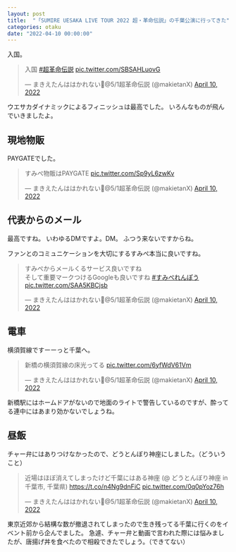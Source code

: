 ```yaml
---
layout: post
title:  "「SUMIRE UESAKA LIVE TOUR 2022 超・革命伝説」の千葉公演に行ってきた"
categories: otaku
date: "2022-04-10 00:00:00"
---
```


入国。

<blockquote class="twitter-tweet tw-align-center"><p lang="ja" dir="ltr">入国 <a href="https://twitter.com/hashtag/%E8%B6%85%E9%9D%A9%E5%91%BD%E4%BC%9D%E8%AA%AC?src=hash&amp;ref_src=twsrc%5Etfw">#超革命伝説</a> <a href="https://t.co/SBSAHLuovG">pic.twitter.com/SBSAHLuovG</a></p>&mdash; まきえたんははかれない🥦@5/1超革命伝説 (@makietanX) <a href="https://twitter.com/makietanX/status/1513037212127928324?ref_src=twsrc%5Etfw">April 10, 2022</a></blockquote> <script async src="https://platform.twitter.com/widgets.js" charset="utf-8"></script>


ウエサカダイナミックによるフィニッシュは最高でした。
いろんなものが飛んでいきましたよ。



## 現地物販

PAYGATEでした。

<blockquote class="twitter-tweet tw-align-center"><p lang="ja" dir="ltr">すみぺ物販はPAYGATE <a href="https://t.co/Sp9yL6zwKv">pic.twitter.com/Sp9yL6zwKv</a></p>&mdash; まきえたんははかれない🥦@5/1超革命伝説 (@makietanX) <a href="https://twitter.com/makietanX/status/1513035750006161414?ref_src=twsrc%5Etfw">April 10, 2022</a></blockquote> <script async src="https://platform.twitter.com/widgets.js" charset="utf-8"></script>

## 代表からのメール

最高ですね。
いわゆるDMですよ。DM。
ふつう来ないですからね。

ファンとのコミュニケーションを大切にするすみぺ本当に良いですね。

<blockquote class="twitter-tweet tw-align-center"><p lang="ja" dir="ltr">すみぺからメールくるサービス良いですね<br>そして重要マークつけるGoogleも良いですね <a href="https://twitter.com/hashtag/%E3%81%99%E3%81%BF%E3%81%BA%E3%82%8C%E3%82%93%E3%81%BD%E3%81%86?src=hash&amp;ref_src=twsrc%5Etfw">#すみぺれんぽう</a> <a href="https://t.co/SAA5KBCjsb">pic.twitter.com/SAA5KBCjsb</a></p>&mdash; まきえたんははかれない🥦@5/1超革命伝説 (@makietanX) <a href="https://twitter.com/makietanX/status/1512991967692877826?ref_src=twsrc%5Etfw">April 10, 2022</a></blockquote> <script async src="https://platform.twitter.com/widgets.js" charset="utf-8"></script>

## 電車

横須賀線ですーーっと千葉へ。

<blockquote class="twitter-tweet tw-align-center"><p lang="ja" dir="ltr">新橋の横須賀線の床光ってる <a href="https://t.co/6yfWdV61Vm">pic.twitter.com/6yfWdV61Vm</a></p>&mdash; まきえたんははかれない🥦@5/1超革命伝説 (@makietanX) <a href="https://twitter.com/makietanX/status/1513007224406241289?ref_src=twsrc%5Etfw">April 10, 2022</a></blockquote> <script async src="https://platform.twitter.com/widgets.js" charset="utf-8"></script>

新橋駅にはホームドアがないので地面のライトで警告しているのですが、酔ってる連中にはあまり効かないでしょうね。

## 昼飯

チャー弁にはありつけなかったので、どうとんぼり神座にしました。（どういうこと）

<blockquote class="twitter-tweet tw-align-center"><p lang="ja" dir="ltr">近場はほぼ消えてしまったけど千葉にはある神座 (@ どうとんぼり神座 in 千葉市, 千葉県) <a href="https://t.co/n4Ng9dnFiC">https://t.co/n4Ng9dnFiC</a> <a href="https://t.co/0q0pYoz76h">pic.twitter.com/0q0pYoz76h</a></p>&mdash; まきえたんははかれない🥦@5/1超革命伝説 (@makietanX) <a href="https://twitter.com/makietanX/status/1513020129889726468?ref_src=twsrc%5Etfw">April 10, 2022</a></blockquote> <script async src="https://platform.twitter.com/widgets.js" charset="utf-8"></script>

東京近郊から結構な数が撤退されてしまったので生き残ってる千葉に行くのをイベント前から企んでました。
急遽、チャー弁と動画で言われた際には悩みましたが、唐揚げ丼を食べたので相殺できたでしょう。（できてない）

